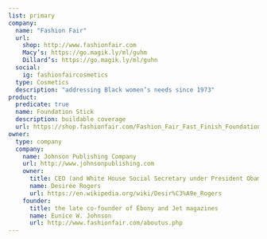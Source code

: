 ```yaml
---
list: primary
company:
  name: "Fashion Fair"
  url:
    shop: http://www.fashionfair.com
    Macy’s: https://go.magik.ly/ml/guhm
    Dillard’s: https://go.magik.ly/ml/guhn
  social:
    ig: fashionfaircosmetics
  type: Cosmetics
  description: "addressing Black women’s needs since 1973"
product:
  predicate: true
  name: Foundation Stick
  description: buildable coverage
  url: https://shop.fashionfair.com/Fashion_Fair_Fast_Finish_Foundation_Stick_p/fast%20finish%20foundations.htm
owner:
  type: company
  company:
    name: Johnson Publishing Company
    url: http://www.johnsonpublishing.com
    owner:
      title: CEO (and White House Social Secretary under President Obama)
      name: Desirée Rogers
      url: https://en.wikipedia.org/wiki/Desir%C3%A9e_Rogers
    founder:
      title: the late co-founder of Ebony and Jet magazines
      name: Eunice W. Johnson
      url: http://www.fashionfair.com/aboutus.php
---
```

